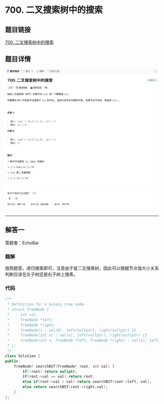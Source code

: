 # 700. 二叉搜索树中的搜索
## 题目链接  
[700. 二叉搜索树中的搜索](https://leetcode.cn/problems/search-in-a-binary-search-tree/)
## 题目详情
![题目图片](Img/700.png)

***
## 解答一
答题者：EchoBai

### 题解
按照题意，递归搜索即可，注意由于是二叉搜素树，因此可以根据节点值大小关系判断应该在左子树还是右子树上搜素。

### 代码
``` cpp
/**
 * Definition for a binary tree node.
 * struct TreeNode {
 *     int val;
 *     TreeNode *left;
 *     TreeNode *right;
 *     TreeNode() : val(0), left(nullptr), right(nullptr) {}
 *     TreeNode(int x) : val(x), left(nullptr), right(nullptr) {}
 *     TreeNode(int x, TreeNode *left, TreeNode *right) : val(x), left(left), right(right) {}
 * };
 */
class Solution {
public:
    TreeNode* searchBST(TreeNode* root, int val) {
        if(!root) return nullptr;
        if(root->val == val) return root;
        else if(root->val > val) return searchBST(root->left, val);
        else return searchBST(root->right,val);
    }
};
```


